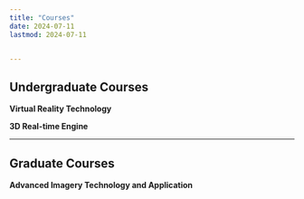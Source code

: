 ```yaml
---
title: "Courses" 
date: 2024-07-11
lastmod: 2024-07-11


---
```



## Undergraduate Courses

**Virtual Reality Technology**


**3D Real-time Engine**

---

## Graduate Courses

**Advanced Imagery Technology and Application**